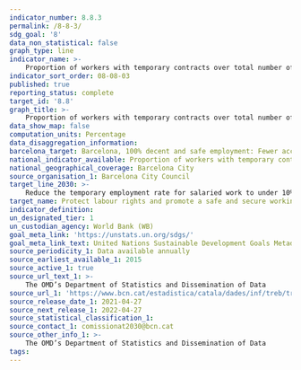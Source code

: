 ```yaml
---
indicator_number: 8.8.3
permalink: /8-8-3/
sdg_goal: '8'
data_non_statistical: false
graph_type: line
indicator_name: >-
    Proportion of workers with temporary contracts over total number of workers
indicator_sort_order: 08-08-03
published: true
reporting_status: complete
target_id: '8.8'
graph_title: >-
    Proportion of workers with temporary contracts over total number of workers
data_show_map: false
computation_units: Percentage
data_disaggregation_information: 
barcelona_target: Barcelona, 100% decent and safe employment: Fewer accidents and less temporary employment
national_indicator_available: Proportion of workers with temporary contracts over total number of workers
national_geographical_coverage: Barcelona City
source_organisation_1: Barcelona City Council
target_line_2030: >-
    Reduce the temporary employment rate for salaried work to under 10%
target_name: Protect labour rights and promote a safe and secure working environment for all workers, including migrants, in particular women migrants and people in precarious employment
indicator_definition:
un_designated_tier: 1
un_custodian_agency: World Bank (WB)
goal_meta_link: 'https://unstats.un.org/sdgs/'
goal_meta_link_text: United Nations Sustainable Development Goals Metadata (pdf 894kB)
source_periodicity_1: Data available annually
source_earliest_available_1: 2015
source_active_1: true
source_url_text_1: >-
    The OMD’s Department of Statistics and Dissemination of Data 
source_url_1: 'https://www.bcn.cat/estadistica/catala/dades/inf/treb/treb19/t211.htm'
source_release_date_1: 2021-04-27
source_next_release_1: 2022-04-27
source_statistical_classification_1: 
source_contact_1: comissionat2030@bcn.cat
source_other_info_1: >-
    The OMD’s Department of Statistics and Dissemination of Data
tags:
---
```

